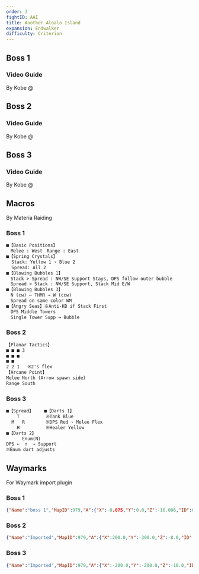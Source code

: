 ```yaml
---
order: 3
fightID: AAI
title: Another Aloalo Island
expansion: Endwalker
difficulty: Criterion
---
```

## Boss 1
### Video Guide
By Kobe
@[](https://youtu.be/D8MmjW1vyMU)

## Boss 2
### Video Guide
By Kobe
@[](https://youtu.be/sRD05tVof98)

## Boss 3
### Video Guide
By Kobe
@[](https://youtu.be/udfdLSYi7W8)

## Macros
By Materia Raiding

### Boss 1
```markdown
■【Basic Positions】
　Melee : West　Range : East
■【Spring Crystals】
  Stack: Yellow 1 › Blue 2
  Spread: All 2
■【Blowing Bubbles 1】
　Stack > Spread : NW/SE Support Stays, DPS follow outer bubble
　Spread > Stack : NW/SE Support, Stack Mid E/W
■【Blowing Bubbles 3】
　N (cw) ← THMR → W (ccw)
　Spread on same color WM
■【Angry Seas】※Anti-KB if Stack First
　DPS Middle Towers
　Single Tower Supp → Bubble
```

### Boss 2
```markdown
【Planar Tactics】
■ ■ ■ 3    
■ ■ ■
■ ■ 
2 2 1   ※2's flex
【Arcane Point】
Melee North (Arrow spawn side)
Range South
```

### Boss 3
```markdown
■【Spread】    ■【Darts 1】
    T          ※Tank Blue
  M   R        ※DPS Red › Melee Flex
    H          ※Healer Yellow
■【Darts 2】
      Enum(N)
DPS ←  ↑  → Support
※Enum dart adjusts
```

## Waymarks
For Waymark import plugin

### Boss 1
```json
{"Name":"boss 1","MapID":979,"A":{"X":-0.075,"Y":0.0,"Z":-10.006,"ID":0,"Active":true},"B":{"X":9.988,"Y":0.0,"Z":-0.065,"ID":1,"Active":true},"C":{"X":0.003,"Y":0.0,"Z":9.987,"ID":2,"Active":true},"D":{"X":-10.16,"Y":0.0,"Z":-0.524,"ID":3,"Active":true},"One":{"X":-10.003,"Y":0.0,"Z":-10.068,"ID":4,"Active":true},"Two":{"X":9.998,"Y":0.0,"Z":-9.849,"ID":5,"Active":true},"Three":{"X":10.043,"Y":0.0,"Z":9.942,"ID":6,"Active":true},"Four":{"X":-9.999,"Y":0.0,"Z":9.958,"ID":7,"Active":true}}
```

### Boss 2
```json
{"Name":"Imported","MapID":979,"A":{"X":200.0,"Y":-300.0,"Z":-8.0,"ID":0,"Active":true},"B":{"X":208.0,"Y":-300.0,"Z":0.0,"ID":1,"Active":true},"C":{"X":200.0,"Y":-300.0,"Z":8.0,"ID":2,"Active":true},"D":{"X":192.0,"Y":-300.0,"Z":0.0,"ID":3,"Active":true},"One":{"X":0.0,"Y":0.0,"Z":0.0,"ID":4,"Active":false},"Two":{"X":0.0,"Y":0.0,"Z":0.0,"ID":5,"Active":false},"Three":{"X":0.0,"Y":0.0,"Z":0.0,"ID":6,"Active":false},"Four":{"X":0.0,"Y":0.0,"Z":0.0,"ID":7,"Active":false}}
```

### Boss 3
```json
{"Name":"Imported","MapID":979,"A":{"X":-200.0,"Y":-200.0,"Z":-10.0,"ID":0,"Active":true},"B":{"X":-190.0,"Y":-200.0,"Z":0.0,"ID":1,"Active":true},"C":{"X":-200.0,"Y":-200.0,"Z":10.0,"ID":2,"Active":true},"D":{"X":-210.0,"Y":-200.0,"Z":0.0,"ID":3,"Active":true},"One":{"X":-207.5,"Y":-200.0,"Z":-7.5,"ID":4,"Active":true},"Two":{"X":-192.5,"Y":-200.0,"Z":-7.5,"ID":5,"Active":true},"Three":{"X":-192.5,"Y":-200.0,"Z":7.5,"ID":6,"Active":true},"Four":{"X":-207.5,"Y":-200.0,"Z":7.5,"ID":7,"Active":true}}
```
